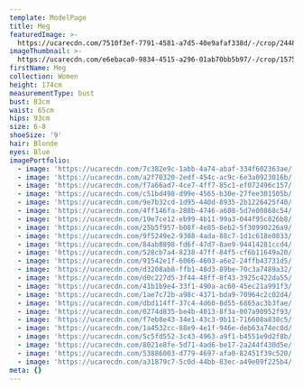 ```yaml
---
template: ModelPage
title: Meg
featuredImage: >-
  https://ucarecdn.com/7510f3ef-7791-4581-a7d5-40e9afaf338d/-/crop/2448x1451/0,31/-/preview/
imageThumbnail: >-
  https://ucarecdn.com/e6ebaca0-9834-4515-a296-01ab70bb5b97/-/crop/1575x2247/57,0/-/preview/
firstName: Meg
collection: Women
height: 174cm
measurementType: bust
bust: 83cm
waist: 65cm
hips: 93cm
size: 6-8
shoeSize: '9'
hair: Blonde
eyes: Blue
imagePortfolio:
  - image: 'https://ucarecdn.com/7c382e9c-1abb-4a74-abaf-334f602363ae/'
  - image: 'https://ucarecdn.com/a2f70320-2edf-454c-ac9c-6e3a0923016b/'
  - image: 'https://ucarecdn.com/f7a66ad7-4ce7-4ff7-85c1-ef072496c157/'
  - image: 'https://ucarecdn.com/c51bd498-d99e-4565-b30e-27fee301505b/'
  - image: 'https://ucarecdn.com/9e7b32cd-1d95-440d-8935-2b1226425f40/'
  - image: 'https://ucarecdn.com/4ff146fa-288b-4746-a608-5d7e00868c54/'
  - image: 'https://ucarecdn.com/19e7ce12-eb99-4b11-99a3-044f95c826b8/'
  - image: 'https://ucarecdn.com/25b5f957-b08f-4e85-8eb2-5f30990226a9/'
  - image: 'https://ucarecdn.com/9f5249e2-9308-4ada-88c7-1d1c618e0833/'
  - image: 'https://ucarecdn.com/84ab8898-fd6f-47d7-8ae9-94414281ccd4/'
  - image: 'https://ucarecdn.com/528cb7a4-8238-47ff-84f5-cf6b11649a20/'
  - image: 'https://ucarecdn.com/91542e1f-6066-4603-a6e2-24ffb43731d5/'
  - image: 'https://ucarecdn.com/d3208ab8-ffb1-48d3-89be-70c3a7489a32/'
  - image: 'https://ucarecdn.com/d0c227d5-3f44-48ff-8f43-3925c422da55/'
  - image: 'https://ucarecdn.com/41b1b9e4-33f1-490a-ac60-45ec21a991f3/'
  - image: 'https://ucarecdn.com/1ae7c72b-a98c-4371-bda9-70964c2c02d4/'
  - image: 'https://ucarecdn.com/dbd114ff-37c4-4d60-8d55-6865ac3b3fae/'
  - image: 'https://ucarecdn.com/0274d835-be4b-4013-8f3a-007a90952f93/'
  - image: 'https://ucarecdn.com/f7eb8e43-34e1-43c3-9b11-716608a838c5/'
  - image: 'https://ucarecdn.com/1a4532cc-88e9-4e1f-946e-deb63a74ec0d/'
  - image: 'https://ucarecdn.com/5c5fd552-3c43-4963-a9f1-b4551e9d2f8b/'
  - image: 'https://ucarecdn.com/8021e8fe-5d71-4ad6-be17-2a244f430d5e/'
  - image: 'https://ucarecdn.com/53886003-d779-4697-afa0-82451f39c520/'
  - image: 'https://ucarecdn.com/a31879c7-5c0d-44bb-83ec-a49e09f225b4/'
meta: {}
---
```


